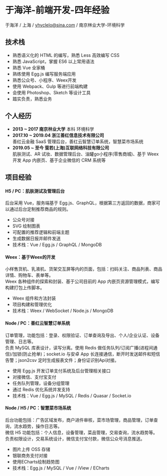 # 于海洋-前端开发-四年经验
于海洋 / 上海 / yhyclelo@sina.com / 南京林业大学-环境科学

## 技术栈
* 熟悉语义化的 HTML 的编写，熟悉 Less 高效编写 CSS
* 熟悉 JavaScript，掌握 ES6 以上常用语法
* 熟悉 Vue 全家桶
* 熟练使用 Egg.js 编写服务端应用
* 熟悉公众号、小程序、Weex开发
* 使用 Webpack、Gulp 等进行前端构建
* 会使用 Photoshop、Sketch 等设计工具
* 踏实负责，熟悉业务

  
## 个人经历
* **2013 ~ 2017 南京林业大学** 本科 环境科学
* **2017.10 ~ 2019.04  浙江善红信息技术有限公司**  
善红云金融 SaaS 管理后台，善红云智慧订单系统，智慧菜市场系统
* **2019.05 ~ 至今  萤若(上海)互联网络科技有限公司**  
肌肤测试、AR 试妆、数据管理后台、油罐go小程序(零售商城)、基于 Weex 开发 App 内嵌页、基于企业微信的 CRM 系统等


## 项目经验
#### H5 / PC：肌肤测试及管理后台
后台采用 Vue，服务端基于 Egg.js、GraphQL，根据第三方返回的数据，商家可以通过后台定制推荐商品的规则。  
* 公众号对接
* SVG 绘制图表
* 可配置的推荐逻辑和前端主题
* 生成数据日报并邮件发送
* 技术栈：Vue / Egg.js / GraphQL / MongoDB

#### Weex：基于Weex的开发
小样售货机、乳液机、货架交互屏等内的页面，包括：扫码关注、商品列表、商品详情、购物车、表单等。  
Weex 各种组件的探索和封装、基于公司目前的 App 内嵌页资源管理模式，编写构建打包上传脚本。 
* Weex 组件和方法封装
* 项目构建和管理优化
* 技术栈：Weex / WebSocket / Node.js / MongoDB

#### Node / PC：善红云智慧订单系统
订单管理，功能包括：登录、权限验证、订单查询及导出、个人/企业认证、设备管理、日志等。  
负责 MySQL 库表设计，读写分离。使用 Redis 做任务队列/订阅广播(进程间通信)/加锁(防止抢单)；socket.io 与安卓 App 长连接通信，断开时发送邮件和短信告警；json2csv 定时生成报表文件；身份证识别Api对接。
* 使用 Egg.js 开发订单支付系统及后台管理相关接口
* 对接微信、支付宝支付
* 任务队列管理，设备分组管理
* 通过 Redis 优化系统并发支持
* 技术栈：Vue / Egg.js / MySQL / Redis / Quasar / Socket.io

#### Node / H5 / PC：智慧菜市场系统 
后台功能包括：广告区域发布，商户进件审核，菜市场管理，商品管理，订单查询，流水趋势，操作日志等。  
微信 H5 功能包括：个人信息，设备管理，菜品管理，交易查询，流水趋势等。 
负责权限设计，交易系统设计，微信支付宝付款，微信公众号消息推送。
* 图片上传 OSS 存储
* 银联商务支付对接
* 使用ECharts绘制趋势图
* 技术栈：Egg.js / MySQL / Vue / iView / ECharts
